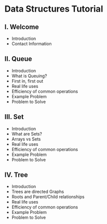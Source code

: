 # Data Structures Tutorial
## I. Welcome
* Introduction
* Contact Information
## II. Queue 
* Introduction
* What is Queuing?
* First in, first out
* Real life uses
* Efficiency of common operations
* Example Problem
* Problem to Solve
## III. Set 
* Introduction
* What are Sets?
* Arrays vs Sets
* Real life uses
* Efficiency of common operations
* Example Problem
* Problem to Solve
## IV. Tree
* Introduction
* Trees are directed Graphs
* Roots and Parent/Child relationships
* Real life uses
* Efficiency of common operations
* Example Problem
* Problem to Solve
